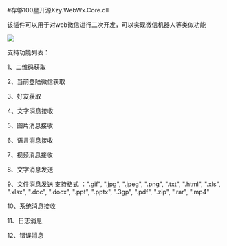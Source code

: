 ﻿#存够100星开源Xzy.WebWx.Core.dll 

该插件可以用于对web微信进行二次开发，可以实现微信机器人等类似功能

![](https://github.com/xuzeyu91/WebWx.Core/blob/master/custom1.gif)

支持功能列表：

1、二维码获取

2、当前登陆微信获取

3、好友获取

4、文字消息接收

5、图片消息接收

6、语言消息接收

7、视频消息接收

8、文字消息发送

9、文件消息发送  支持格式 ：".gif", ".jpg", ".jpeg", ".png", ".txt", ".html", ".xls", ".xlsx", ".doc", ".docx", ".ppt", ".pptx", ".3gp", ".pdf", ".zip", ".rar", ".mp4"

10、系统消息接收

11、日志消息

12、错误消息